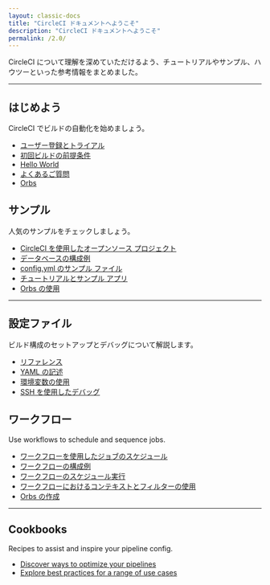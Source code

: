 ```yaml
---
layout: classic-docs
title: "CircleCI ドキュメントへようこそ"
description: "CircleCI ドキュメントへようこそ"
permalink: /2.0/
---
```


CircleCI について理解を深めていただけるよう、チュートリアルやサンプル、ハウツーといった参考情報をまとめました。

<hr class="hidden-xs" />

<div class="row">
  <div class="col-xs-12 col-sm-6">
    <h2>はじめよう</h2>
    <p>CircleCI でビルドの自動化を始めましょう。</p>
    <ul>
      <li><a href="{{ site.baseurl }}/2.0/first-steps/">ユーザー登録とトライアル</a></li>
      <li><a href="{{ site.baseurl }}/2.0/getting-started/">初回ビルドの前提条件</a></li>
      <li><a href="{{ site.baseurl }}/2.0/hello-world/">Hello World</a></li>
      <li><a href="{{ site.baseurl }}/2.0/faq/">よくあるご質問</a></li>
      <li><a href="{{ site.baseurl }}/2.0/orb-intro/">Orbs</a></li>
    </ul>
  </div>
  <div class="col-xs-12 col-sm-6">
    <h2>サンプル</h2>
    <p>人気のサンプルをチェックしましょう。</p>
    <ul>
        <li><a href="{{ site.baseurl }}/2.0/example-configs/">CircleCI を使用したオープンソース プロジェクト</a></li>
        <li><a href="{{ site.baseurl }}/2.0/postgres-config/">データベースの構成例</a></li>
        <li><a href="{{ site.baseurl }}/2.0/sample-config/">config.yml のサンプル ファイル</a></li>
        <li><a href="{{ site.baseurl }}/2.0/tutorials/">チュートリアルとサンプル アプリ</a></li>
        <li><a href="{{ site.baseurl }}/2.0/using-orbs/">Orbs の使用</a></li>
      </ul>
  </div>
  <div class="col-xs-12">
    <hr />
  </div>
  <div class="col-xs-12 col-sm-6">
    <h2>設定ファイル</h2>
    <p>ビルド構成のセットアップとデバッグについて解説します。</p>
    <ul>
      <li><a href="{{ site.baseurl }}/2.0/configuration-reference/">リファレンス</a></li>
      <li><a href="{{ site.baseurl }}/2.0/writing-yaml/">YAML の記述</a></li>
      <li><a href="{{ site.baseurl }}/2.0/env-vars/">環境変数の使用</a></li>
      <li><a href="{{ site.baseurl }}/2.0/ssh-access-jobs/">SSH を使用したデバッグ</a></li>
    </ul>
  </div>
  <div class="col-xs-12 col-sm-6">
    <h2>ワークフロー</h2>
    <p>Use workflows to schedule and sequence jobs.</p>
    <ul>
      <li><a href="{{ site.baseurl }}/2.0/workflows/">ワークフローを使用したジョブのスケジュール</a></li>
      <li><a href="{{ site.baseurl }}/2.0/workflows/#workflows-configuration-examples">ワークフローの構成例</a></li>
      <li><a href="{{ site.baseurl }}/2.0/workflows/#scheduling-a-workflow">ワークフローのスケジュール実行</a></li>
      <li><a href="{{ site.baseurl }}/2.0/workflows/#using-contexts-and-filtering-in-your-workflows">ワークフローにおけるコンテキストとフィルターの使用</a></li>
      <li><a href="{{ site.baseurl }}/2.0/creating-orbs/">Orbs の作成</a></li>
    </ul>
  </div>
   <div class="col-xs-12">
    <hr />
  </div>
   <div class="col-xs-12 col-sm-6">
    <h2>Cookbooks</h2>
    <p>Recipes to assist and inspire your pipeline config.</p>
    <ul>
      <li><a href="{{ site.baseurl }}/2.0/optimization-cookbook/">Discover ways to optimize your pipelines</a></li>
      <li><a href="{{ site.baseurl }}/2.0/configuration-cookbook">Explore best practices for a range of use cases</a></li>
    </ul>
  </div>
</div>
